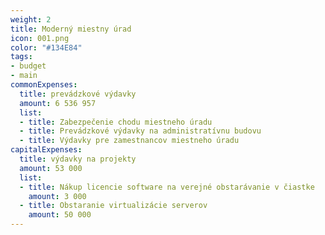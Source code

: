 ```yaml
---
weight: 2
title: Moderný miestny úrad
icon: 001.png
color: "#134E84"
tags:
- budget
- main
commonExpenses:
  title: prevádzkové výdavky
  amount: 6 536 957
  list:
  - title: Zabezpečenie chodu miestneho úradu
  - title: Prevádzkové výdavky na administratívnu budovu
  - title: Výdavky pre zamestnancov miestneho úradu
capitalExpenses:
  title: výdavky na projekty
  amount: 53 000
  list:
  - title: Nákup licencie software na verejné obstarávanie v čiastke
    amount: 3 000
  - title: Obstaranie virtualizácie serverov
    amount: 50 000
---
```


